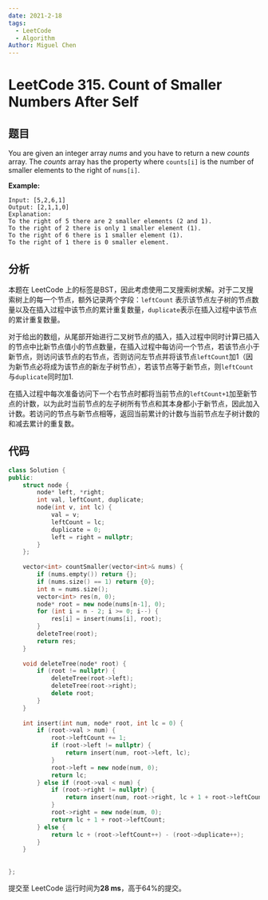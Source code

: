 ```yaml
---
date: 2021-2-18
tags: 
  - LeetCode
  - Algorithm
Author: Miguel Chen
---
```

# LeetCode 315. Count of Smaller Numbers After Self

## 题目

You are given an integer array *nums* and you have to return a new *counts* array. The *counts* array has the property where `counts[i]` is the number of smaller elements to the right of `nums[i]`.

**Example:**

```
Input: [5,2,6,1]
Output: [2,1,1,0] 
Explanation:
To the right of 5 there are 2 smaller elements (2 and 1).
To the right of 2 there is only 1 smaller element (1).
To the right of 6 there is 1 smaller element (1).
To the right of 1 there is 0 smaller element.
```

## 分析

本题在 LeetCode 上的标签是BST，因此考虑使用二叉搜索树求解。对于二叉搜索树上的每一个节点，额外记录两个字段：`leftCount` 表示该节点左子树的节点数量以及在插入过程中该节点的累计重复数量，`duplicate`表示在插入过程中该节点的累计重复数量。

对于给出的数组，从尾部开始进行二叉树节点的插入，插入过程中同时计算已插入的节点中比新节点值小的节点数量，在插入过程中每访问一个节点，若该节点小于新节点，则访问该节点的右节点，否则访问左节点并将该节点`leftCount`加1（因为新节点必将成为该节点的新左子树节点），若该节点等于新节点，则`leftCount`与`duplicate`同时加1.

在插入过程中每次准备访问下一个右节点时都将当前节点的`leftCount+1`加至新节点的计数，以为此时当前节点的左子树所有节点和其本身都小于新节点，因此加入计数。若访问的节点与新节点相等，返回当前累计的计数与当前节点左子树计数的和减去累计的重复数。

## 代码

```cpp
class Solution {
public:
    struct node {
        node* left, *right;
        int val, leftCount, duplicate;
        node(int v, int lc) {
            val = v;
            leftCount = lc;
            duplicate = 0;
            left = right = nullptr;
        }
    };
    
    vector<int> countSmaller(vector<int>& nums) {
        if (nums.empty()) return {};
        if (nums.size() == 1) return {0};
        int n = nums.size();
        vector<int> res(n, 0);
        node* root = new node(nums[n-1], 0);
        for (int i = n - 2; i >= 0; i--) {
            res[i] = insert(nums[i], root);
        }
        deleteTree(root);
        return res;
    }
    
    void deleteTree(node* root) {
        if (root != nullptr) {
            deleteTree(root->left);
            deleteTree(root->right);
            delete root;
        }
    }
    
    int insert(int num, node* root, int lc = 0) {
        if (root->val > num) {
            root->leftCount += 1;
            if (root->left != nullptr) {
                return insert(num, root->left, lc);
            }
            root->left = new node(num, 0);
            return lc;
        } else if (root->val < num) {
            if (root->right != nullptr) {
                return insert(num, root->right, lc + 1 + root->leftCount);
            }
            root->right = new node(num, 0);
            return lc + 1 + root->leftCount;    
        } else {
            return lc + (root->leftCount++) - (root->duplicate++);
        }
    } 
    
    
};
```

提交至 LeetCode 运行时间为**28 ms**，高于64%的提交。